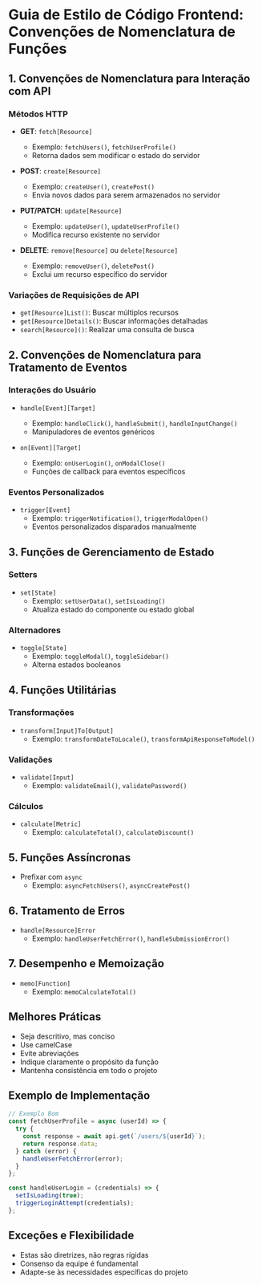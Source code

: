 # Guia de Estilo de Código Frontend: Convenções de Nomenclatura de Funções

## 1. Convenções de Nomenclatura para Interação com API

### Métodos HTTP
- **GET**: `fetch[Resource]`
  - Exemplo: `fetchUsers()`, `fetchUserProfile()`
  - Retorna dados sem modificar o estado do servidor

- **POST**: `create[Resource]`
  - Exemplo: `createUser()`, `createPost()`
  - Envia novos dados para serem armazenados no servidor

- **PUT/PATCH**: `update[Resource]`
  - Exemplo: `updateUser()`, `updateUserProfile()`
  - Modifica recurso existente no servidor

- **DELETE**: `remove[Resource]` ou `delete[Resource]`
  - Exemplo: `removeUser()`, `deletePost()`
  - Exclui um recurso específico do servidor

### Variações de Requisições de API
- `get[Resource]List()`: Buscar múltiplos recursos
- `get[Resource]Details()`: Buscar informações detalhadas
- `search[Resource]()`: Realizar uma consulta de busca

## 2. Convenções de Nomenclatura para Tratamento de Eventos

### Interações do Usuário
- `handle[Event][Target]`
  - Exemplo: `handleClick()`, `handleSubmit()`, `handleInputChange()`
  - Manipuladores de eventos genéricos

- `on[Event][Target]`
  - Exemplo: `onUserLogin()`, `onModalClose()`
  - Funções de callback para eventos específicos

### Eventos Personalizados
- `trigger[Event]`
  - Exemplo: `triggerNotification()`, `triggerModalOpen()`
  - Eventos personalizados disparados manualmente

## 3. Funções de Gerenciamento de Estado

### Setters
- `set[State]`
  - Exemplo: `setUserData()`, `setIsLoading()`
  - Atualiza estado do componente ou estado global

### Alternadores
- `toggle[State]`
  - Exemplo: `toggleModal()`, `toggleSidebar()`
  - Alterna estados booleanos

## 4. Funções Utilitárias

### Transformações
- `transform[Input]To[Output]`
  - Exemplo: `transformDateToLocale()`, `transformApiResponseToModel()`

### Validações
- `validate[Input]`
  - Exemplo: `validateEmail()`, `validatePassword()`

### Cálculos
- `calculate[Metric]`
  - Exemplo: `calculateTotal()`, `calculateDiscount()`

## 5. Funções Assíncronas
- Prefixar com `async`
  - Exemplo: `asyncFetchUsers()`, `asyncCreatePost()`

## 6. Tratamento de Erros
- `handle[Resource]Error`
  - Exemplo: `handleUserFetchError()`, `handleSubmissionError()`

## 7. Desempenho e Memoização
- `memo[Function]`
  - Exemplo: `memoCalculateTotal()`

## Melhores Práticas
- Seja descritivo, mas conciso
- Use camelCase
- Evite abreviações
- Indique claramente o propósito da função
- Mantenha consistência em todo o projeto

## Exemplo de Implementação

```javascript
// Exemplo Bom
const fetchUserProfile = async (userId) => {
  try {
    const response = await api.get(`/users/${userId}`);
    return response.data;
  } catch (error) {
    handleUserFetchError(error);
  }
};

const handleUserLogin = (credentials) => {
  setIsLoading(true);
  triggerLoginAttempt(credentials);
};
```

## Exceções e Flexibilidade
- Estas são diretrizes, não regras rígidas
- Consenso da equipe é fundamental
- Adapte-se às necessidades específicas do projeto
